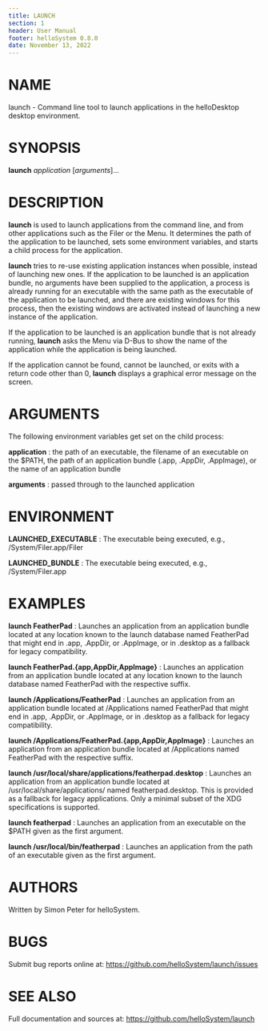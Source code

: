 ```yaml
---
title: LAUNCH
section: 1
header: User Manual
footer: helloSystem 0.8.0
date: November 13, 2022
---
```

# NAME
launch - Command line tool to launch applications in the helloDesktop desktop environment.

# SYNOPSIS
**launch** *application* [*arguments*]...

# DESCRIPTION
**launch** is used to launch applications from the command line, and from other applications
such as the Filer or the Menu. It determines the path of the application to be launched,
sets some environment variables, and starts a child process for the application.

**launch** tries to re-use existing application instances when possible, instead of
launching new ones.
If the application to be launched is an application bundle, no arguments have been supplied
to the application, a process is already running for an executable with the same path
as the executable of the application to be launched, and there are existing
windows for this process, then the existing windows are activated
instead of launching a new instance of the application.

If the application to be launched is an application bundle that is not already running, **launch** asks the Menu via D-Bus to show the name of the application while the application is being launched.

If the application cannot be found, cannot be launched, or exits with a return code other than 0,
**launch** displays a graphical error message on the screen.

# ARGUMENTS

The following environment variables get set on the child process:

**application** 
: the path of an executable, the filename of an executable on the $PATH, the path of an application bundle (.app, .AppDir, .AppImage), or the name of an application bundle

**arguments** 
: passed through to the launched application

# ENVIRONMENT
**LAUNCHED_EXECUTABLE** 
: The executable being executed, e.g., /System/Filer.app/Filer

**LAUNCHED_BUNDLE** 
: The executable being executed, e.g., /System/Filer.app

# EXAMPLES
**launch FeatherPad**
: Launches an application from an application bundle located at any location known to the launch database named FeatherPad that might end in .app, .AppDir, or .AppImage, or in .desktop as a fallback for legacy compatibility.

**launch FeatherPad.{app,AppDir,AppImage}**
: Launches an application from an application bundle located at any location known to the launch database named FeatherPad with the respective suffix.

**launch /Applications/FeatherPad**
: Launches an application from an application bundle located at /Applications named FeatherPad that might end in .app, .AppDir, or .AppImage, or in .desktop as a fallback for legacy compatibility.

**launch /Applications/FeatherPad.{app,AppDir,AppImage}**
: Launches an application from an application bundle located at /Applications named FeatherPad with the respective suffix.

**launch /usr/local/share/applications/featherpad.desktop**
: Launches an application from an application bundle located at /usr/local/share/applications/ named featherpad.desktop. This is provided as a fallback for legacy applications. Only a minimal subset of the XDG specifications is supported.

**launch featherpad**
: Launches an application from an executable on the $PATH given as the first argument.

**launch /usr/local/bin/featherpad**
: Launches an application from the path of an executable given as the first argument.

# AUTHORS
Written by Simon Peter for helloSystem.

# BUGS
Submit bug reports online at: <https://github.com/helloSystem/launch/issues>

# SEE ALSO
Full documentation and sources at: <https://github.com/helloSystem/launch>

